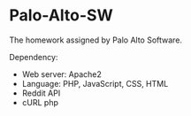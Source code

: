 # Palo-Alto-SW
The homework assigned by Palo Alto Software. 

Dependency:
  - Web server: Apache2
  - Language: PHP, JavaScript, CSS, HTML
  - Reddit API
  - cURL php
  
  
